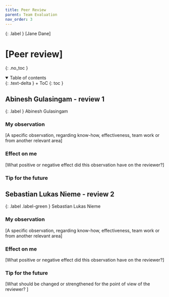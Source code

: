 ```yaml
---
title: Peer Review
parent: Team Evaluation
nav_order: 3
---
```


{: .label }
[Jane Dane]

# [Peer review]
{: .no_toc }

<details open markdown="block">
{: .text-delta }
<summary>Table of contents</summary>
+ ToC
{: toc }
</details>

## Abinesh Gulasingam - review 1

{: .label }
Abinesh Gulasingam
### My observation

[A specific observation, regarding know-how, effectiveness, team work or from another relevant area]

### Effect on me

[What positive or negative effect did this observation have on the reviewer?]

### Tip for the future 

## Sebastian Lukas Nieme - review 2

{: .label .label-green }
Sebastian Lukas Nieme 
### My observation 
[A specific observation, regarding know-how, effectiveness, team work or from another relevant area]

### Effect on me

[What positive or negative effect did this observation have on the reviewer?]

### Tip for the future 


[What should be changed or strengthened for the point of view of the reviewer? ]
